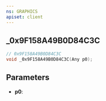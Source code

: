```yaml
---
ns: GRAPHICS
apiset: client
---
```

## _0x9F158A49B0D84C3C

```c
// 0x9F158A49B0D84C3C
void _0x9F158A49B0D84C3C(Any p0);
```


## Parameters
* **p0**:



